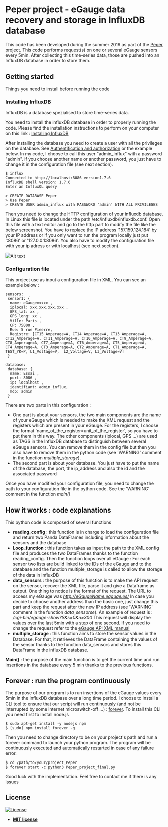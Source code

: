 # Peper project - eGauge data recovery and storage in InfluxDB database

This code has been developed during the summer 2019 as part of the [Peper](https://dataia.eu/recherche/le-projet-peper-prediction-de-la-prosommation-denergie-renouvelable) project. This code performs request(s) on one or several eGauge sensors every 5min. After collecting this time-series data, those are pushed into an InfluxDB database in order to store them. 

## Getting started

Things you need to install before running the code

### Installing InfluxDB


InfluxDB is a database spezialised to store time-series data. 

You need to install the influxDB database in order to properly running the code. Please find the installation instructions to perform on your computer on this link : [Installing InfluxDB](https://docs.influxdata.com/influxdb/v1.7/introduction/installation/)

After installing the database you need to create a user with all the privileges on the database. See [Authentification and authorization](https://docs.influxdata.com/influxdb/v1.7/administration/authentication_and_authorization/) or the example below.
In my code, I choose to call this user "admin_influx" with a password "admin". If you choose another name or another password, you just have to change it in the configuration file (see next section).

```
$ influx
Connected to http://localhost:8086 version1.7.6
InfluxDB shell version: 1.7.6
Enter an InfluxQL query

> CREATE DATABASE Peper
> Use Peper
> CREATE USER admin_influx with PASSWORD 'admin' WITH ALL PRIVILEGES
```

Then you need to change the HTTP configuration of your influxdb database. In Linux this file is located under the path /etc/influxdb/influxdb.conf. Open this file with a text editor and go to the http part to modify the file like the below screenshot. You have to replace the IP address '157.159.124.184' by your IP address or if you only want to run the program locally just put ':8086' or '127.0.0.1:8086'. You also have to modify the configuration file with your ip adress or with localhost (see next section).

![Alt text](/Users/arnaud/Downloads/readme_screen.png?raw=true "Title")

### Configuration file

This project use as input a configuration file in XML.
You can see an example below :

```
sensors:
 sensor1: {
  name: eGaugexxxxx ,
  iplocal: xxx.xxx.xxx.xxx ,
  GPS_lat: xx ,
  GPS_long: xx ,
  Ville: Paris ,
  CP: 75000 ,
  Rue: 5 rue Pieerre,
  Registre: [CT15_Amperage=A, CT14_Amperage=A, CT13_Amperage=A, CT12_Amperage=A, CT11_Amperage=A, CT10_Amperage=A, CT9_Amperage=A, CT8_Amperage=A, CT7_Amperage=A, CT6_Amperage=A, CT5_Amperage=A, CT4_Amperage=A, CT3_Amperage=A, CT2_Amperage=A, CT1_Amperage=A, TEST_YK=P, L1_Voltage=V,  L2_Voltage=V, L3_Voltage=V]
 }

database:
 database: {
  name: Essai ,
  port: 8086 ,
  ip: localhost ,
  identifiant: admin_influx,
  mdp: admin
 }
```
There are two parts in this configuration : 
- One part is about your sensors, the two main components are the name of your eGauge which is needed to make the XML request and the registers which are present in your eGauge. For the registers, I choose the format 'name_of_the_register=unit_of_the_register', so you have to put them in this way. The other components (iplocal, GPS ...) are used as TAGS in the InfluxDB database to distinguish between several eGauge sensors. You can remove them in the config file but then you also have to remove them in the python code (see 'WARNING' comment in the function *multiple_storage*).
- The second part is about your database. You just have to put the name of the database, the port, the ip_address and also the id and the associated password

Once you have modified your configuration file, you need to change the path to your configuration file in the python code. See the 'WARNING' comment in the function *main()*


## How it works : code explanations


This python code is composed of several functions
- **reading_config** : this function is in charge to load the configuration file and return two Panda DataFrames including information about the sensors and the database
- **Loop_function** : this function takes as input the path to the XML config file and produces the two DataFrames thanks to the function reading_config. Then the function loops over all eGauge : For each sensor two lists are build linked to the IDs of the eGauge and to the database and the function multiple_storage is called to allow the storage of the data in InfluxDB
- **data_sensors** : the purpose of this function is to make the API request on the sensor, recover the XML file, parse it and give a Dataframe as output. One thing to notice is the format of the request. The URL to access my eGauge was *http://eGaugeName.egauge.es/*  In case you decide to choose another address than the basic one, just change this part and keep the request after the new IP address (see 'WARNING' comment in the function *data_sensorse*). An example of request is : */cgi-bin/egauge-show?S&s=0&n=300* This request will display the values over the last 5min with a step of one second. If you need to change the request refer to the 
[eGauge API XML manual](https://www.egauge.net/media/support/docs/egauge-xml-api.pdf)
- **multiple_storage** : this function aims to store the sensor values in the Database. For that, it retrieves the DataFrame containing the values of the sensor thanks to the function data_sensors and stores this DataFrame in the influxDB database.

**Main()** : the purpose of the main function is to get the current time and run insertions in the database every 5 min thanks to the previous functions.

## Forever : run the program continuously

The purpose of our program is to run insertions of the eGauge values every 5min in the InfluxDB database over a long time period. I choose to install a CLI tool to ensure that our script will run continuously (and not be interrupted by some internet microswitch-off ...) : [forever](https://www.npmjs.com/package/forever). 
To install this CLI you need first to install node.js 

```
$ sudo apt-get install -y nodejs npm
$ [sudo] npm install forever -g
```
Then you need to change directory to be on your project's path and run a forever command to launch your python program. The program will be continuously executed and automatically restarted in case of any failure error.

```
$ cd /path/to/your/project_Peper
$ forever start -c python3 Peper_project_final.py
```


Good luck with the implementation. Feel free to contact me if there is any issues


## License

[![License](http://img.shields.io/:license-mit-blue.svg?style=flat-square)](http://badges.mit-license.org)

- **[MIT license](http://opensource.org/licenses/mit-license.php)**






